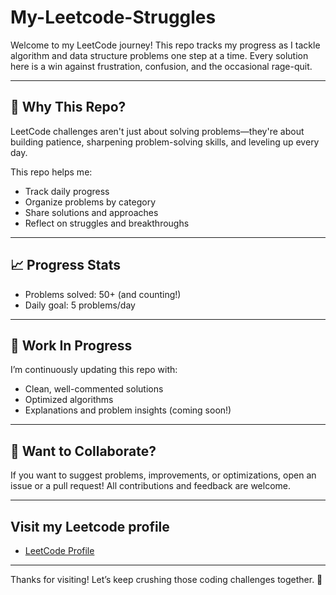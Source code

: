 # My-Leetcode-Struggles

Welcome to my LeetCode journey! This repo tracks my progress as I tackle algorithm and data structure problems one step at a time. Every solution here is a win against frustration, confusion, and the occasional rage-quit.

---

## 🚀 Why This Repo?

LeetCode challenges aren't just about solving problems—they're about building patience, sharpening problem-solving skills, and leveling up every day.

This repo helps me:
- Track daily progress  
- Organize problems by category  
- Share solutions and approaches  
- Reflect on struggles and breakthroughs
  
---

## 📈 Progress Stats

- Problems solved: 50+ (and counting!)  
- Daily goal: 5 problems/day  
  
---

## 🚧 Work In Progress

I’m continuously updating this repo with:
- Clean, well-commented solutions  
- Optimized algorithms  
- Explanations and problem insights (coming soon!)  

---

## 🤝 Want to Collaborate?

If you want to suggest problems, improvements, or optimizations, open an issue or a pull request! All contributions and feedback are welcome.

---

## Visit my Leetcode profile
 
- [LeetCode Profile](https://leetcode.com/u/Sharajmm/)

---

Thanks for visiting! Let’s keep crushing those coding challenges together. 🚀
